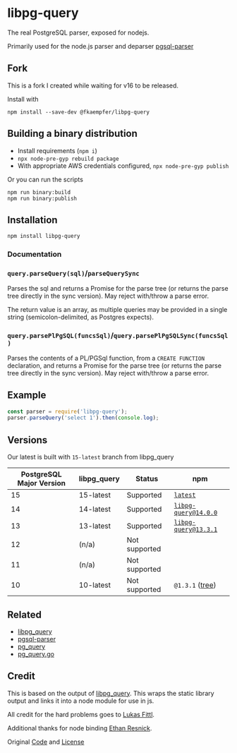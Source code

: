 # libpg-query

The real PostgreSQL parser, exposed for nodejs.

Primarily used for the node.js parser and deparser [pgsql-parser](https://github.com/pyramation/pgsql-parser)


## Fork

This is a fork I created while waiting for v16 to be released.

Install with
```
npm install --save-dev @fkaempfer/libpg-query
```

## Building a binary distribution

- Install requirements (`npm i`)
- `npx node-pre-gyp rebuild package`
- With appropriate AWS credentials configured, `npx node-pre-gyp publish`

Or you can run the scripts

```
npm run binary:build
npm run binary:publish
```

## Installation

```sh
npm install libpg-query
```

### Documentation

### `query.parseQuery(sql)`/`parseQuerySync`

Parses the sql and returns a Promise for the parse tree (or returns the parse tree directly in the sync version). May reject with/throw a parse error.

The return value is an array, as multiple queries may be provided in a single string (semicolon-delimited, as Postgres expects).

### `query.parsePlPgSQL(funcsSql)`/`query.parsePlPgSQLSync(funcsSql)`

Parses the contents of a PL/PGSql function, from a `CREATE FUNCTION` declaration, and returns a Promise for the parse tree (or returns the parse tree directly in the sync version). May reject with/throw a parse error.

## Example

```js
const parser = require('libpg-query');
parser.parseQuery('select 1').then(console.log);
```

## Versions

Our latest is built with `15-latest` branch from libpg_query

| PostgreSQL Major Version | libpg_query | Status              | npm 
|--------------------------|-------------|---------------------|---------|
| 15                       | 15-latest   | Supported           | [`latest`](https://www.npmjs.com/package/libpg-query/v/latest)
| 14                       | 14-latest   | Supported           | [`libpg-query@14.0.0`](https://www.npmjs.com/package/libpg-query/v/14.0.0)
| 13                       | 13-latest   | Supported           | [`libpg-query@13.3.1`](https://www.npmjs.com/package/libpg-query/v/13.3.1)
| 12                       | (n/a)       | Not supported       |
| 11                       | (n/a)       | Not supported       |
| 10                       | 10-latest   | Not supported       | `@1.3.1` ([tree](https://github.com/pyramation/pgsql-parser/tree/39b7b1adc8914253226e286a48105785219a81ca))      | 

## Related

* [libpg_query](https://github.com/pganalyze/libpg_query)
* [pgsql-parser](https://github.com/pyramation/pgsql-parser)
* [pg_query](https://github.com/lfittl/pg_query)
* [pg_query.go](https://github.com/lfittl/pg_query.go)

## Credit

This is based on the output of [libpg_query](https://github.com/pganalyze/libpg_query). This wraps the static library output and links it into a node module for use in js.

All credit for the hard problems goes to [Lukas Fittl](https://github.com/lfittl).

Additional thanks for node binding [Ethan Resnick](github.com/ethanresnick).

Original [Code](https://github.com/zhm/node-pg-query-native) and [License](https://github.com/zhm/node-pg-query-native/blob/master/LICENSE.md)

